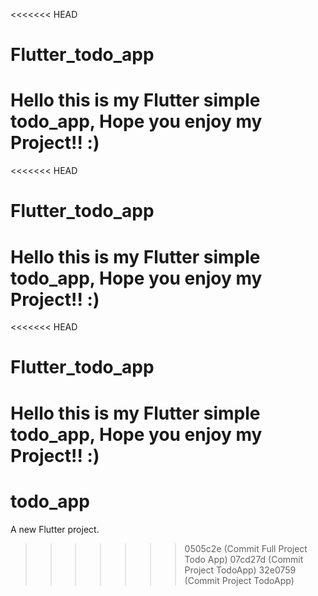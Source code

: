 <<<<<<< HEAD
# Flutter_todo_app
Hello this is my Flutter simple todo_app, Hope you enjoy my Project!! :)
=======
<<<<<<< HEAD
# Flutter_todo_app
Hello this is my Flutter simple todo_app, Hope you enjoy my Project!! :)
=======
<<<<<<< HEAD
# Flutter_todo_app
Hello this is my Flutter simple todo_app, Hope you enjoy my Project!! :)
=======
# todo_app

A new Flutter project.
>>>>>>> 0505c2e (Commit Full Project Todo App)
>>>>>>> 07cd27d (Commit Project TodoApp)
>>>>>>> 32e0759 (Commit Project TodoApp)
